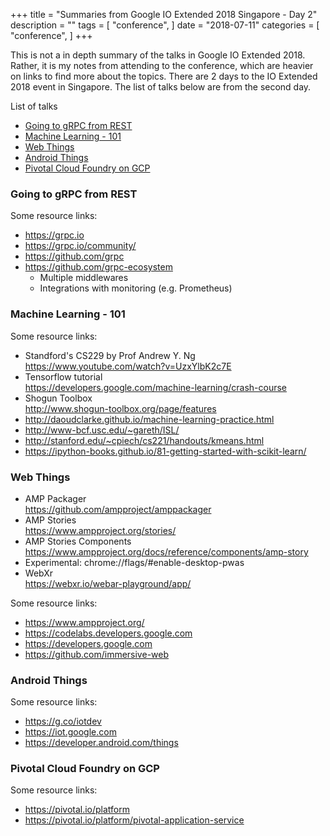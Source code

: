 +++
title = "Summaries from Google IO Extended 2018 Singapore - Day 2"
description = ""
tags = [
    "conference",
]
date = "2018-07-11"
categories = [
    "conference",
]
+++

This is not a in depth summary of the talks in Google IO Extended 2018. Rather, it is my notes from attending to the conference, which are heavier on links to find more about the topics. There are 2 days to the IO Extended 2018 event in Singapore. The list of talks below are from the second day.

List of talks

- [Going to gRPC from REST](#going-to-grpc-from-rest)
- [Machine Learning - 101](#machine-learning---101)
- [Web Things](#web-things)
- [Android Things](#android-things)
- [Pivotal Cloud Foundry on GCP](#pivotal-cloud-foundry-on-gcp)

### Going to gRPC from REST

Some resource links:

- https://grpc.io
- https://grpc.io/community/
- https://github.com/grpc
- https://github.com/grpc-ecosystem
  - Multiple middlewares
  - Integrations with monitoring (e.g. Prometheus)

### Machine Learning - 101

Some resource links:

- Standford's CS229 by Prof Andrew Y. Ng  
  https://www.youtube.com/watch?v=UzxYlbK2c7E
- Tensorflow tutorial  
  https://developers.google.com/machine-learning/crash-course
- Shogun Toolbox  
  http://www.shogun-toolbox.org/page/features
- http://daoudclarke.github.io/machine-learning-practice.html
- http://www-bcf.usc.edu/~gareth/ISL/
- http://stanford.edu/~cpiech/cs221/handouts/kmeans.html
- https://ipython-books.github.io/81-getting-started-with-scikit-learn/

### Web Things

- AMP Packager  
  https://github.com/ampproject/amppackager
- AMP Stories  
  https://www.ampproject.org/stories/
- AMP Stories Components  
  https://www.ampproject.org/docs/reference/components/amp-story
- Experimental: chrome://flags/#enable-desktop-pwas
- WebXr  
  https://webxr.io/webar-playground/app/

Some resource links:

- https://www.ampproject.org/
- https://codelabs.developers.google.com
- https://developers.google.com
- https://github.com/immersive-web

### Android Things

Some resource links:

- https://g.co/iotdev
- https://iot.google.com
- https://developer.android.com/things

### Pivotal Cloud Foundry on GCP

Some resource links:

- https://pivotal.io/platform
- https://pivotal.io/platform/pivotal-application-service
